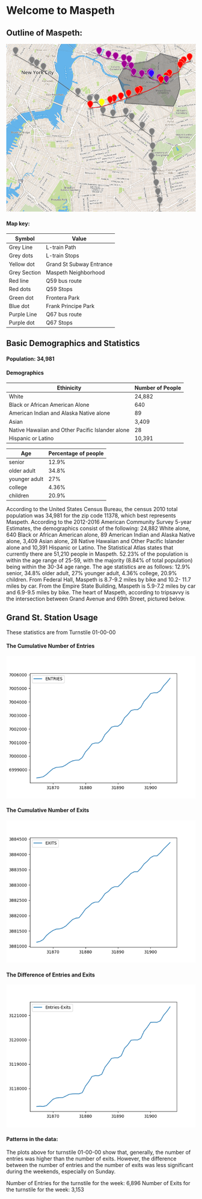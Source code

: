 # Welcome to Maspeth

## Outline of Maspeth:
![geoJSON](https://raw.githubusercontent.com/yangtammy/CSI127/master/geoJSON%20Map.png)

#### Map key: 

| Symbol        | Value                    |
| ------------- | ------------------------ | 
| Grey Line     | L-train Path             |
| Grey dots     | L-train Stops            |
| Yellow dot    | Grand St Subway Entrance |
| Grey Section  | Maspeth Neighborhood     |
| Red line      | Q59 bus route            |
| Red dots      | Q59 Stops                |
| Green dot     | Frontera Park            |
| Blue dot      | Frank Principe Park      |
| Purple Line   | Q67 bus route            |
| Purple dot    | Q67 Stops                |

## Basic Demographics and Statistics

#### Population: 34,981
#### Demographics

| Ethinicity    | Number of People                    |
| ------------- | ------------------------ | 
| White     | 24,882             |
| Black or African American Alone     | 640           |
| American Indian and Alaska Native alone   |  89 |
|Asian  | 3,409      |
| Native Hawaiian and Other Pacific Islander alone      |28   |
| Hispanic or Latino      | 10,391        |

| Age        | Percentage of people                  |
| ------------- | ------------------------ | 
| senior    | 12.9%           |
| older adult     | 34.8%           |
|  younger adult    |  27%|
| college  | 4.36%    |
|  children      | 20.9%          |

According to the United States Census Bureau, the census 2010 total population was 34,981 for the zip code 11378, which best represents Maspeth. According to the 2012-2016 American Community Survey 5-year Estimates, the demographics consist of the following: 24,882 White alone, 640 Black or African American alone, 89 American Indian and Alaska Native alone, 3,409 Asian alone, 28 Native Hawaiian and Other Pacific Islander alone and 10,391 Hispanic or Latino. The Statistical Atlas states that currently there are 51,210 people in Maspeth. 52.23% of the population is within the age range of 25-59, with the majority (8.84% of total population) being within the 30-34 age range. The age statistics are as follows: 12.9% senior, 34.8% older adult, 27% younger adult, 4.36% college, 20.9% children. From Federal Hall, Maspeth is 8.7-9.2 miles by bike and 10.2- 11.7 miles by car. From the Empire State Building, Maspeth is 5.9-7.2 miles by car and 6.9-9.5 miles by bike. The heart of Maspeth, according to tripsavvy is the intersection between Grand Avenue and 69th Street, pictured below.

## Grand St. Station Usage
These statistics are from Turnstile 01-00-00

#### The Cumulative Number of Entries

![Entries](https://github.com/yangtammy/CSI127/blob/master/Entries.png)

#### The Cumulative Number of Exits


![Exits](https://github.com/yangtammy/CSI127/blob/master/Exits.png)

#### The Difference of Entries and Exits

![Difference](https://github.com/yangtammy/CSI127/blob/master/Difference.png)

#### Patterns in the data: 
The plots above for turnstile 01-00-00 show that, generally, the number of entries was higher than the number of exits. However, the difference between the number of entries and the number of exits was less significant during the weekends, especially on Sunday.

Number of Entries for the turnstile for the week: 6,896
Number of Exits for the turnstile for the week: 3,153 

